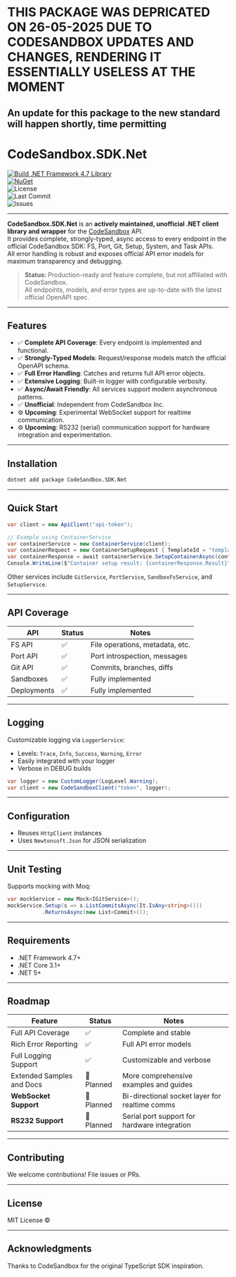 # THIS PACKAGE WAS DEPRICATED ON 26-05-2025 DUE TO CODESANDBOX UPDATES AND CHANGES, RENDERING IT ESSENTIALLY USELESS AT THE MOMENT



## An update for this package to the new standard will happen shortly, time permitting




# CodeSandbox.SDK.Net

[![Build .NET Framework 4.7 Library](https://github.com/E33orNaut/CodeSandbox.SDK.Net/actions/workflows/dotnet-desktop.yml/badge.svg)](https://github.com/E33orNaut/CodeSandbox.SDK.Net/actions/workflows/dotnet-desktop.yml)  
[![NuGet](https://img.shields.io/nuget/v/Codesandbox.SDK.Net.svg)](https://www.nuget.org/packages/Codesandbox.SDK.Net)  
![License](https://img.shields.io/github/license/e33ornaut/codesandbox.sdk.net)  
![Last Commit](https://img.shields.io/github/last-commit/e33ornaut/codesandbox.sdk.net)  
![Issues](https://img.shields.io/github/issues/e33ornaut/codesandbox.sdk.net)

---

**CodeSandbox.SDK.Net** is an **actively maintained, unofficial .NET client library and wrapper** for the [CodeSandbox](https://codesandbox.io) API.  
It provides complete, strongly-typed, async access to every endpoint in the official CodeSandbox SDK: FS, Port, Git, Setup, System, and Task APIs.  
All error handling is robust and exposes official API error models for maximum transparency and debugging.

> **Status:** Production-ready and feature complete, but not affiliated with CodeSandbox.  
> All endpoints, models, and error types are up-to-date with the latest official OpenAPI spec.

---

## Features

- ✅ **Complete API Coverage**: Every endpoint is implemented and functional.  
- ✅ **Strongly-Typed Models**: Request/response models match the official OpenAPI schema.  
- ✅ **Full Error Handling**: Catches and returns full API error objects.  
- ✅ **Extensive Logging**: Built-in logger with configurable verbosity.  
- ✅ **Async/Await Friendly**: All services support modern asynchronous patterns.  
- ✅ **Unofficial**: Independent from CodeSandbox Inc.  
- ⚙️ **Upcoming**: Experimental WebSocket support for realtime communication.  
- ⚙️ **Upcoming**: RS232 (serial) communication support for hardware integration and experimentation.

---

## Installation

```bash
dotnet add package CodeSandbox.SDK.Net
```

---

## Quick Start

```csharp
var client = new ApiClient("api-token");

// Example using ContainerService
var containerService = new ContainerService(client);
var containerRequest = new ContainerSetupRequest { TemplateId = "template-id" };
var containerResponse = await containerService.SetupContainerAsync(containerRequest);
Console.WriteLine($"Container setup result: {containerResponse.Result}");
```

Other services include `GitService`, `PortService`, `SandboxFsService`, and `SetupService`.

---

## API Coverage

| API         | Status | Notes                            |
|-------------|--------|----------------------------------|
| FS API      | ✅     | File operations, metadata, etc.  |
| Port API    | ✅     | Port introspection, messages     |
| Git API     | ✅     | Commits, branches, diffs         |
| Sandboxes   | ✅     | Fully implemented                |
| Deployments | ✅     | Fully implemented                |

---

## Logging

Customizable logging via `LoggerService`:

- Levels: `Trace`, `Info`, `Success`, `Warning`, `Error`  
- Easily integrated with your logger  
- Verbose in DEBUG builds

```csharp
var logger = new CustomLogger(LogLevel.Warning);
var client = new CodeSandboxClient("token", logger);
```

---

## Configuration

- Reuses `HttpClient` instances  
- Uses `Newtonsoft.Json` for JSON serialization

---

## Unit Testing

Supports mocking with Moq:

```csharp
var mockService = new Mock<IGitService>();
mockService.Setup(s => s.ListCommitsAsync(It.IsAny<string>()))
           .ReturnsAsync(new List<Commit>());
```

---

## Requirements

- .NET Framework 4.7+  
- .NET Core 3.1+  
- .NET 5+

---

## Roadmap

| Feature               | Status     | Notes                                         |
|-----------------------|------------|-----------------------------------------------|
| Full API Coverage     | ✅         | Complete and stable                           |
| Rich Error Reporting  | ✅         | Full API error models                         |
| Full Logging Support  | ✅         | Customizable and verbose                      |
| Extended Samples and Docs | 🚧 Planned | More comprehensive examples and guides         |
| **WebSocket Support** | 🚧 Planned | Bi-directional socket layer for realtime comms |
| **RS232 Support**     | 🚧 Planned | Serial port support for hardware integration  |

---

## Contributing

We welcome contributions! File issues or PRs.

---

## License

MIT License ©

---

## Acknowledgments

Thanks to CodeSandbox for the original TypeScript SDK inspiration.

